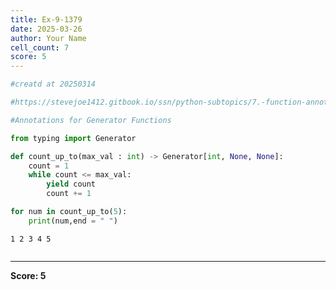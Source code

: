 ```yaml
---
title: Ex-9-1379
date: 2025-03-26
author: Your Name
cell_count: 7
score: 5
---
```


```python
#creatd at 20250314
```


```python
#https://stevejoe1412.gitbook.io/ssn/python-subtopics/7.-function-annotations
```


```python
#Annotations for Generator Functions
```


```python
from typing import Generator
```


```python
def count_up_to(max_val : int) -> Generator[int, None, None]:
    count = 1
    while count <= max_val:
        yield count
        count += 1
```


```python
for num in count_up_to(5):
    print(num,end = " ")
```

    1 2 3 4 5 


```python

```


---
**Score: 5**